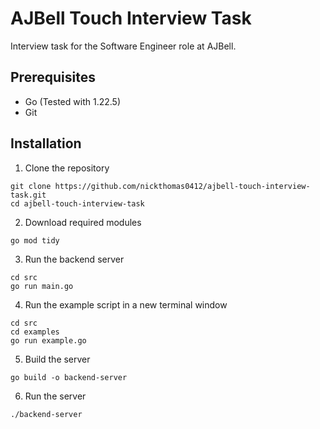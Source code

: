 # AJBell Touch Interview Task
Interview task for the Software Engineer role at AJBell.

## Prerequisites
- Go (Tested with 1.22.5)
- Git

## Installation
1. Clone the repository
```
git clone https://github.com/nickthomas0412/ajbell-touch-interview-task.git
cd ajbell-touch-interview-task
```

2. Download required modules
```
go mod tidy
```

3. Run the backend server
```
cd src
go run main.go
```

4. Run the example script in a new terminal window
```
cd src
cd examples
go run example.go
```

5. Build the server
```
go build -o backend-server
```

6. Run the server
```
./backend-server
```
